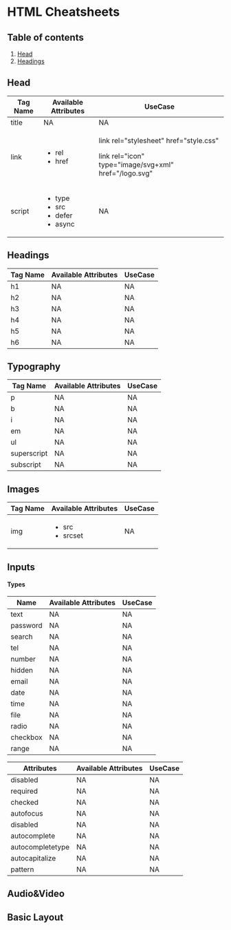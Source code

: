 <h1>HTML Cheatsheets</h1>
<h2>Table of contents</h2>
<ol>
  <li><a href="#head">Head</a></li>
  <li><a href="#headings">Headings</a></li>
</ol>
<h2>Head</h2>
<table>
  <thead>
    <tr>
    <th>Tag Name</th>
    <th>Available Attributes</th>
    <th>UseCase</th>
    </tr>
  </thead>
  <tbody>
    <tr>
      <td>title</td>
      <td>NA</td>
      <td>NA</td>
    </tr>
    <tr>
      <td>link</td>
      <td>
        <ul>
          <li>rel</li>
          <li>href</li>
        </ul>
      </td>
      <td>
        <p>link rel="stylesheet" href="style.css"</p>
        <p>link rel="icon" type="image/svg+xml" href="/logo.svg"</p>
      </td>
    </tr>
    <tr>
      <td>script</td>
      <td>
        <ul>
          <li>type</li>
          <li>src</li>
          <li>defer</li>
          <li>async</li>
        </ul>
      </td>
      <td>
        NA
      </td>
    </tr>
  </tbody>
</table>
<h2>Headings</h2>
<table>
  <thead>
    <tr>
    <th>Tag Name</th>
    <th>Available Attributes</th>
    <th>UseCase</th>
    </tr>
  </thead>
  <tbody>
    <tr>
      <td>h1</td>
      <td>NA</td>
      <td>NA</td>
    </tr>
    <tr>
      <td>h2</td>
      <td>NA</td>
      <td>NA</td>
    </tr>
    <tr>
      <td>h3</td>
      <td>NA</td>
      <td>NA</td>
    </tr>
    <tr>
      <td>h4</td>
      <td>NA</td>
      <td>NA</td>
    </tr>
    <tr>
      <td>h5</td>
      <td>NA</td>
      <td>NA</td>
    </tr>
    <tr>
      <td>h6</td>
      <td>NA</td>
      <td>NA</td>
    </tr>
  </tbody>
</table>
<h2>Typography</h2>
<table>
  <thead>
    <tr>
    <th>Tag Name</th>
    <th>Available Attributes</th>
    <th>UseCase</th>
    </tr>
  </thead>
  <tbody>
    <tr>
      <td>p</td>
      <td>NA</td>
      <td>NA</td>
    </tr>
    <tr>
      <td>b</td>
      <td>NA</td>
      <td>NA</td>
    </tr>
    <tr>
      <td>i</td>
      <td>NA</td>
      <td>NA</td>
    </tr>
    <tr>
      <td>em</td>
      <td>NA</td>
      <td>NA</td>
    </tr>
    <tr>
      <td>ul</td>
      <td>NA</td>
      <td>NA</td>
    </tr>
    <tr>
      <td>superscript</td>
      <td>NA</td>
      <td>NA</td>
    </tr>
    <tr>
      <td>subscript</td>
      <td>NA</td>
      <td>NA</td>
    </tr>
  </tbody>
</table>
<h2>Images</h2>
<table>
  <thead>
    <tr>
    <th>Tag Name</th>
    <th>Available Attributes</th>
    <th>UseCase</th>
    </tr>
  </thead>
  <tbody>
    <tr>
      <td>img</td>
      <td>
        <ul>
          <li>src</li>
          <li>srcset</li>
        </ul>
      </td>
      <td>NA</td>
    </tr>
  </tbody>
</table>
<h2>Inputs</h2>
<h4>Types</h4>
<table>
  <thead>
    <tr>
    <th>Name</th>
    <th>Available Attributes</th>
    <th>UseCase</th>
    </tr>
  </thead>
  <tbody>
    <tr>
      <td>text</td>
      <td>NA</td>
      <td>NA</td>
    </tr>
    <tr>
      <td>password</td>
      <td>NA</td>
      <td>NA</td>
    </tr>
    <tr>
      <td>search</td>
      <td>NA</td>
      <td>NA</td>
    </tr>
    <tr>
      <td>tel</td>
      <td>NA</td>
      <td>NA</td>
    </tr>
    <tr>
      <td>number</td>
      <td>NA</td>
      <td>NA</td>
    </tr>
    <tr>
      <td>hidden</td>
      <td>NA</td>
      <td>NA</td>
    </tr>
    <tr>
      <td>email</td>
      <td>NA</td>
      <td>NA</td>
    </tr>
    <tr>
      <td>date</td>
      <td>NA</td>
      <td>NA</td>
    </tr>
    <tr>
      <td>time</td>
      <td>NA</td>
      <td>NA</td>
    </tr>
    <tr>
      <td>file</td>
      <td>NA</td>
      <td>NA</td>
    </tr>
    <tr>
      <td>radio</td>
      <td>NA</td>
      <td>NA</td>
    </tr>
    <tr>
      <td>checkbox</td>
      <td>NA</td>
      <td>NA</td>
    </tr>
    <tr>
      <td>range</td>
      <td>NA</td>
      <td>NA</td>
    </tr>
  </tbody>
</table>

<table>
  <thead>
    <tr>
    <th>Attributes</th>
    <th>Available Attributes</th>
    <th>UseCase</th>
    </tr>
  </thead>
  <tbody>
    <tr>
      <td>disabled</td>
      <td>NA</td>
      <td>NA</td>
    </tr>
    <tr>
      <td>required</td>
      <td>NA</td>
      <td>NA</td>
    </tr>
    <tr>
      <td>checked</td>
      <td>NA</td>
      <td>NA</td>
    </tr>
    <tr>
      <td>autofocus</td>
      <td>NA</td>
      <td>NA</td>
    </tr>
    <tr>
      <td>disabled</td>
      <td>NA</td>
      <td>NA</td>
    </tr>
    <tr>
      <td>autocomplete</td>
      <td>NA</td>
      <td>NA</td>
    </tr>
    <tr>
      <td>autocompletetype</td>
      <td>NA</td>
      <td>NA</td>
    </tr>
    <tr>
      <td>autocapitalize</td>
      <td>NA</td>
      <td>NA</td>
    </tr>
    <tr>
      <td>pattern</td>
      <td>NA</td>
      <td>NA</td>
    </tr>
  </tbody>
</table>

<h2>Audio&Video</h2>
<h2>Basic Layout</h2>

